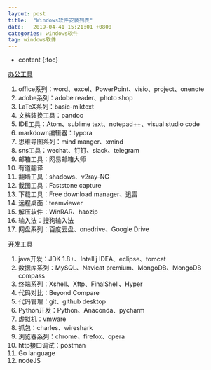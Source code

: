 ```yaml
---
layout: post
title:  "Windows软件安装列表"
date:   2019-04-41 15:21:01 +0800
categories: windows软件
tag: windows软件
---
```


* content
{:toc}


[办公工具](#)
1. office系列：word、excel、PowerPoint、visio、project、onenote
2. adobe系列：adobe reader、photo shop
3. LaTeX系列：basic-miktext
4. 文档装换工具：pandoc
5. IDE工具：Atom、sublime text、notepad++、visual studio code
6. markdown编辑器：typora
7. 思维导图系列：mind manger、xmind
8. sns工具：wechat、钉钉、slack、telegram
9. 邮箱工具：网易邮箱大师
10. 有道翻译
11. 翻墙工具：shadows、v2ray-NG
12. 截图工具：Faststone capture
13. 下载工具：Free download manager、迅雷
14. 远程桌面：teamviewer
15. 解压软件：WinRAR、haozip
16. 输入法：搜狗输入法
17. 网盘系列：百度云盘、onedrive、Google Drive


[开发工具](#)
1. java开发：JDK 1.8+、Intellij IDEA、eclipse、tomcat
2. 数据库系列：MySQL、Navicat premium、MongoDB、MongoDB compass
3. 终端系列：Xshell、Xftp、FinalShell、Hyper
4. 代码对比：Beyond Compare
5. 代码管理：git、github desktop
6. Python开发：Python、Anaconda、pycharm
7. 虚拟机：vmware
8. 抓包：charles、wireshark
9. 浏览器系列：chrome、firefox、opera
10. http接口调试：postman
11. Go language
12. nodeJS


[jekyll]:      http://jekyllrb.com
[jekyll-gh]:   https://github.com/jekyll/jekyll
[jekyll-help]: https://github.com/jekyll/jekyll-help
